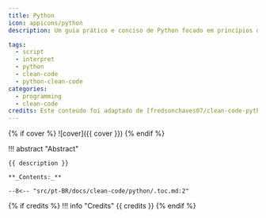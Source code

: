 ```yaml
---
title: Python
icon: appicons/python
description: Um guia prático e conciso de Python focado em princípios de Clean Code, cobrindo boas práticas, legibilidade e manutenção para escrever código Python de alta qualidade.

tags:
  - script
  - interpret
  - python
  - clean-code
  - python-clean-code
categories:
  - programming
  - clean-code
credits: Este conteúdo foi adaptado de [fredsonchaves07/clean-code-python](https://github.com/fredsonchaves07/clean-code-python)
---
```


{% if cover %}
![cover]({{ cover }})
{% endif %}

!!! abstract "Abstract"

    {{ description }}

    **_Contents:_**

    --8<-- "src/pt-BR/docs/clean-code/python/.toc.md:2"

{% if credits %}
!!! info "Credits"
    {{ credits }}
{% endif %}

